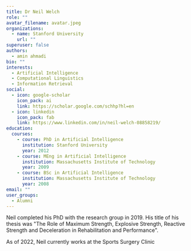 ```yaml
---
title: Dr Neil Welch
role: ""
avatar_filename: avatar.jpeg
organizations:
  - name: Stanford University
    url: ""
superuser: false
authors:
  - amin ahmadi
bio: ""
interests:
  - Artificial Intelligence
  - Computational Linguistics
  - Information Retrieval
social:
  - icon: google-scholar
    icon_pack: ai
    link: https://scholar.google.com/schhp?hl=en
  - icon: linkedin
    icon_pack: fab
    link: https://www.linkedin.com/in/neil-welch-08858219/
education:
  courses:
    - course: PhD in Artificial Intelligence
      institution: Stanford University
      year: 2012
    - course: MEng in Artificial Intelligence
      institution: Massachusetts Institute of Technology
      year: 2009
    - course: BSc in Artificial Intelligence
      institution: Massachusetts Institute of Technology
      year: 2008
email: ""
user_groups:
  - Alumni
---
```

Neil completed his PhD with the research group in 2019. His title of his thesis was "The Role of Maximum Strength, Explosive Strength, Reactive Strength and Deceleration in Rehabilitation and Performance".

As of 2022, Neil currently works at the Sports Surgery Clinic